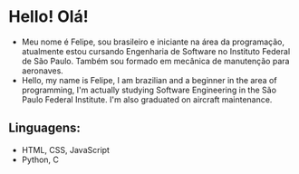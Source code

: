 # Hello! Olá!
- Meu nome é Felipe, sou brasileiro e iniciante na área da programação, atualmente estou cursando Engenharia de Software no Instituto Federal de São Paulo. Também sou formado em mecânica de manutenção para aeronaves.
- Hello, my name is Felipe, I am brazilian and a beginner in the area of programming, I'm actually studying Software Engineering in the São Paulo Federal Institute. I'm also graduated on aircraft maintenance.

## Linguagens:
- HTML, CSS, JavaScript
- Python, C
